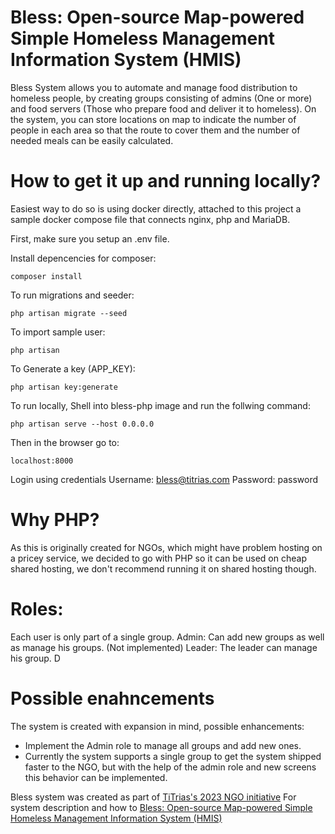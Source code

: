 # Bless: Open-source Map-powered Simple Homeless Management Information System (HMIS) 

Bless System allows you to automate and manage food distribution to homeless people, by creating groups consisting of admins (One or more) and food servers (Those who prepare food and deliver it to homeless). On the system, you can store locations on map to indicate the number of people in each area so that the route to cover them and the number of needed meals can be easily calculated.

# How to get it up and running locally?
Easiest way to do so is using docker directly, attached to this project a sample docker compose file that connects nginx, php and MariaDB.

First, make sure you setup an .env file. 

Install depencencies for composer:
```
composer install
```

To run migrations and seeder: 
```
php artisan migrate --seed
```

To import sample user:
```
php artisan 
```

To Generate a key (APP_KEY):  
```
php artisan key:generate
```
To run locally, Shell into bless-php image and run the follwing command: 
```
php artisan serve --host 0.0.0.0
```

Then in the browser go to: 
```
localhost:8000
```

Login using credentials
Username: bless@titrias.com
Password: password
# Why PHP?

As this is originally created for NGOs, which might have problem hosting on a pricey service, we decided to go with PHP so it can be used on cheap shared hosting, we don't recommend running it on shared hosting though. 

# Roles:
Each user is only part of a single group. 
Admin: Can add new groups as well as manage his groups. (Not implemented)
Leader: The leader can manage his group. 
D
# Possible enahncements
The system is created with expansion in mind, possible enhancements: 
- Implement the Admin role to manage all groups and add new ones. 
- Currently the system supports a single group to get the system shipped faster to the NGO, but with the help of the admin role and new screens this behavior can be implemented. 

Bless system was created as part of [TiTrias's 2023 NGO initiative](https://titrias.com/free-ngo-websites-in-2023/)
For system description and how to  [Bless: Open-source Map-powered Simple Homeless Management Information System (HMIS)](https://titrias.com/bless-open-source-map-powered-simple-homeless-management-information-system-hmis/)
